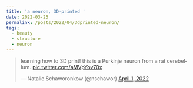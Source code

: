 ```yaml
---
title: 'a neuron, 3D-printed '
date: 2022-03-25
permalink: /posts/2022/04/3dprinted-neuron/
tags:
  - beauty
  - structure
  - neuron
---
```


<blockquote class="twitter-tweet"><p lang="en" dir="ltr">learning how to 3D print! this is a Purkinje neuron from a rat cerebellum. <a href="https://t.co/aMVpYov70x">pic.twitter.com/aMVpYov70x</a></p>&mdash; Natalie Schaworonkow (@nschawor) <a href="https://twitter.com/nschawor/status/1509831036808708119?ref_src=twsrc%5Etfw">April 1, 2022</a></blockquote> <script async src="https://platform.twitter.com/widgets.js" charset="utf-8"></script> 